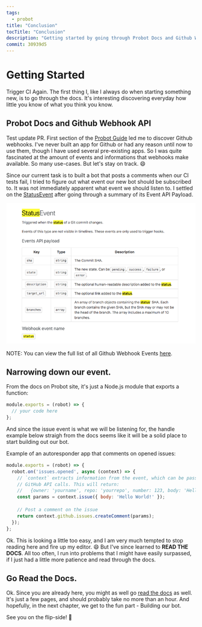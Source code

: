 ```yaml
---
tags:
  - probot
title: "Conclusion"
tocTitle: "Conclusion"
description: "Getting started by going through Probot Docs and Github Webhook API"
commit: 30939d5
---
```


# Getting Started

Trigger CI Again. The first thing I, like I always do when starting something new, is to go through the docs. It's interesting discovering everyday how little you know of what you think you know.

## Probot Docs and Github Webhook API

Test update PR. First section of the [Probot Guide](https://probot.github.io/docs/hello-world/) led me to discover Github webhooks. I've never built an app for Github or had any reason until now to use them, though I have used several pre-existing apps. So I was quite fascinated at the amount of events and informations that webhooks make available. So many use-cases. But let's stay on track. :smile:

Since our current task is to built a bot that posts a comments when our CI tests fail, I tried to figure out what event our new bot should be subscribed to. It was not immediately apparent what event we should listen to. I settled on the [StatusEvent](https://developer.github.com/v3/activity/events/types/#statusevent) after going through a summary of its Event API Payload.

![Github Webhook StatusEvent](/images/probot-01-getting-started-github-webhook.png)

<div class="aside">
  NOTE: You can view the full list of all Github Webhook Events <a href="https://developer.github.com/webhooks/#events">here</a>.
</div>

## Narrowing down our event.

From the docs on Probot site, it's just a Node.js module that exports a function:

```js
module.exports = (robot) => {
  // your code here
};
```

And since the issue event is what we will be listening for, the handle example below straigh from the docs seems like it will be a solid place to start building out our bot.

<div class="aside">
  Example of an autoresponder app that comments on opened issues:
</div>

```js
module.exports = (robot) => {
  robot.on('issues.opened', async (context) => {
    // `context` extracts information from the event, which can be passed to
    // GitHub API calls. This will return:
    //   {owner: 'yourname', repo: 'yourrepo', number: 123, body: 'Hello World!}
    const params = context.issue({ body: 'Hello World!' });

    // Post a comment on the issue
    return context.github.issues.createComment(params);
  });
};
```

Ok. This is looking a little too easy, and I am very much tempted to stop reading here and fire up my editor. :smile: But I've since learned to **READ THE DOCS**. All too often, I run into problems that I might have easily surpassed, if I just had a little more patience and read through the docs.

## Go Read the Docs.

Ok. Since you are already here, you might as well go [read the docs](https://probot.github.io/docs/hello-world/) as well. It's just a few pages, and should probably take no more than an hour. And hopefully, in the next chapter, we get to the fun part - Building our bot.

<div>
  See you on the flip-side! <span>🎉<span>
</div>
